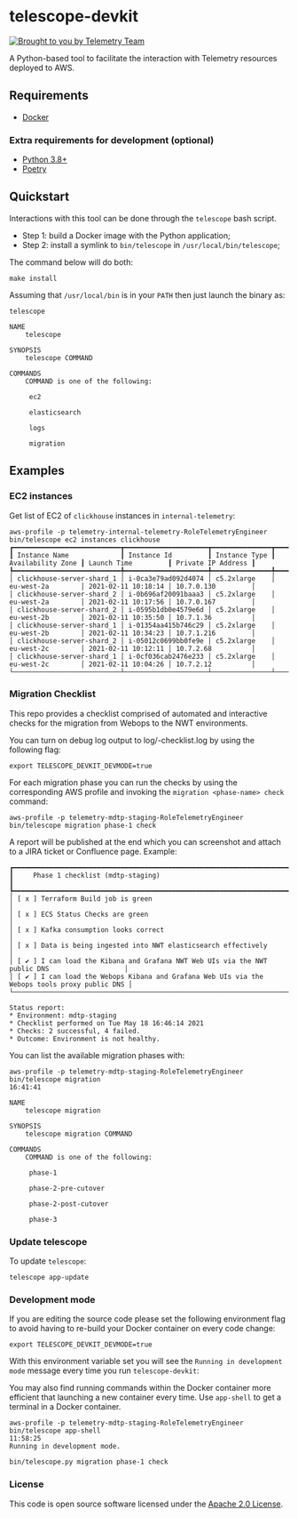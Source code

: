# telescope-devkit

[![Brought to you by Telemetry Team](https://img.shields.io/badge/MDTP-Telemetry-40D9C0?style=flat&labelColor=000000&logo=gov.uk)](https://confluence.tools.tax.service.gov.uk/display/TEL/Telemetry)

A Python-based tool to facilitate the interaction with Telemetry resources deployed to AWS.

## Requirements

* [Docker](https://www.docker.com/)

### Extra requirements for development (optional)

* [Python 3.8+](https://www.python.org/downloads/release)
* [Poetry](https://python-poetry.org/)

## Quickstart

Interactions with this tool can be done through the `telescope` bash script.

* Step 1: build a Docker image with the Python application;
* Step 2: install a symlink to `bin/telescope` in `/usr/local/bin/telescope`;

The command below will do both:

```shell
make install
```

Assuming that `/usr/local/bin` is in your `PATH` then just launch the binary as:

```shell
telescope
 
NAME
    telescope

SYNOPSIS
    telescope COMMAND

COMMANDS
    COMMAND is one of the following:

     ec2

     elasticsearch

     logs

     migration
```

## Examples

### EC2 instances

Get list of EC2 of `clickhouse` instances in `internal-telemetry`:

```shell
aws-profile -p telemetry-internal-telemetry-RoleTelemetryEngineer bin/telescope ec2 instances clickhouse
┏━━━━━━━━━━━━━━━━━━━━━━━━━━━┳━━━━━━━━━━━━━━━━━━━━━┳━━━━━━━━━━━━━━━┳━━━━━━━━━━━━━━━━━━━┳━━━━━━━━━━━━━━━━━━━━━┳━━━━━━━━━━━━━━━━━━━━┓
┃ Instance Name             ┃ Instance Id         ┃ Instance Type ┃ Availability Zone ┃ Launch Time         ┃ Private IP Address ┃
┡━━━━━━━━━━━━━━━━━━━━━━━━━━━╇━━━━━━━━━━━━━━━━━━━━━╇━━━━━━━━━━━━━━━╇━━━━━━━━━━━━━━━━━━━╇━━━━━━━━━━━━━━━━━━━━━╇━━━━━━━━━━━━━━━━━━━━┩
│ clickhouse-server-shard_1 │ i-0ca3e79ad092d4074 │ c5.2xlarge    │ eu-west-2a        │ 2021-02-11 10:18:14 │ 10.7.0.130         │
│ clickhouse-server-shard_2 │ i-0b696af20091baaa3 │ c5.2xlarge    │ eu-west-2a        │ 2021-02-11 10:17:56 │ 10.7.0.167         │
│ clickhouse-server-shard_2 │ i-0595b1db0e4579e6d │ c5.2xlarge    │ eu-west-2b        │ 2021-02-11 10:35:50 │ 10.7.1.36          │
│ clickhouse-server-shard_1 │ i-01354aa415b746c29 │ c5.2xlarge    │ eu-west-2b        │ 2021-02-11 10:34:23 │ 10.7.1.216         │
│ clickhouse-server-shard_2 │ i-05012c0699bb0fe9e │ c5.2xlarge    │ eu-west-2c        │ 2021-02-11 10:12:11 │ 10.7.2.68          │
│ clickhouse-server-shard_1 │ i-0cf036cab2476e233 │ c5.2xlarge    │ eu-west-2c        │ 2021-02-11 10:04:26 │ 10.7.2.12          │
└───────────────────────────┴─────────────────────┴───────────────┴───────────────────┴─────────────────────┴────────────────────┘
```

### Migration Checklist

This repo provides a checklist comprised of automated and interactive checks for the migration from Webops to the NWT environments.

You can turn on debug log output to log/<env>-checklist.log by using the following flag:

```shell
export TELESCOPE_DEVKIT_DEVMODE=true
```

For each migration phase you can run the checks by using the corresponding AWS profile and invoking the `migration <phase-name> check` command:

```shell
aws-profile -p telemetry-mdtp-staging-RoleTelemetryEngineer bin/telescope migration phase-1 check
```
A report will be published at the end which you can screenshot and attach to a JIRA ticket or Confluence page. Example:
```shell
┏━━━━━━━━━━━━━━━━━━━━━━━━━━━━━━━━━━━━━━━━━━━━━━━━━━━━━━━━━━━━━━━━━━━━━━━━━━━━━━━━━━━━━━━━━━━━━━┓
┃     Phase 1 checklist (mdtp-staging)                                                       ┃
┡━━━━━━━━━━━━━━━━━━━━━━━━━━━━━━━━━━━━━━━━━━━━━━━━━━━━━━━━━━━━━━━━━━━━━━━━━━━━━━━━━━━━━━━━━━━━━━┩
│ [ x ] Terraform Build job is green                                                           │
│ [ x ] ECS Status Checks are green                                                            │
│ [ x ] Kafka consumption looks correct                                                        │
│ [ x ] Data is being ingested into NWT elasticsearch effectively                              │
│ [ ✔ ] I can load the Kibana and Grafana NWT Web UIs via the NWT public DNS                   │
│ [ ✔ ] I can load the Webops Kibana and Grafana Web UIs via the Webops tools proxy public DNS │
└──────────────────────────────────────────────────────────────────────────────────────────────┘

Status report:
* Environment: mdtp-staging
* Checklist performed on Tue May 18 16:46:14 2021
* Checks: 2 successful, 4 failed.
* Outcome: Environment is not healthy.
```

You can list the available migration phases with:
```shell
aws-profile -p telemetry-mdtp-staging-RoleTelemetryEngineer bin/telescope migration                                                                                                                                                                                        16:41:41

NAME
    telescope migration

SYNOPSIS
    telescope migration COMMAND

COMMANDS
    COMMAND is one of the following:

     phase-1

     phase-2-pre-cutover

     phase-2-post-cutover

     phase-3

```



### Update telescope

To update `telescope`:

```shell
telescope app-update
```

### Development mode

If you are editing the source code please set the following environment flag to avoid having to re-build your Docker container on every code change:

```shell
export TELESCOPE_DEVKIT_DEVMODE=true
```

With this environment variable set you will see the `Running in development mode` message every time you run `telescope-devkit`:

You may also find running commands within the Docker container more efficient that launching a new container every time. Use `app-shell` to get a terminal in a Docker container.

```shell
aws-profile -p telemetry-mdtp-staging-RoleTelemetryEngineer bin/telescope app-shell                                                                                                                                                                                                                           11:58:25
Running in development mode.

bin/telescope.py migration phase-1 check
```

### License

This code is open source software licensed under the [Apache 2.0 License]("http://www.apache.org/licenses/LICENSE-2.0.html").
